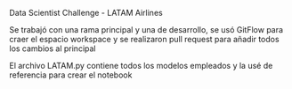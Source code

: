 Data Scientist Challenge - LATAM Airlines

Se trabajó con una rama principal y una de desarrollo, se usó GitFlow para craer el espacio workspace y se realizaron pull request para añadir todos los cambios al principal

El archivo LATAM.py contiene todos los modelos empleados y la usé de referencia para crear el notebook